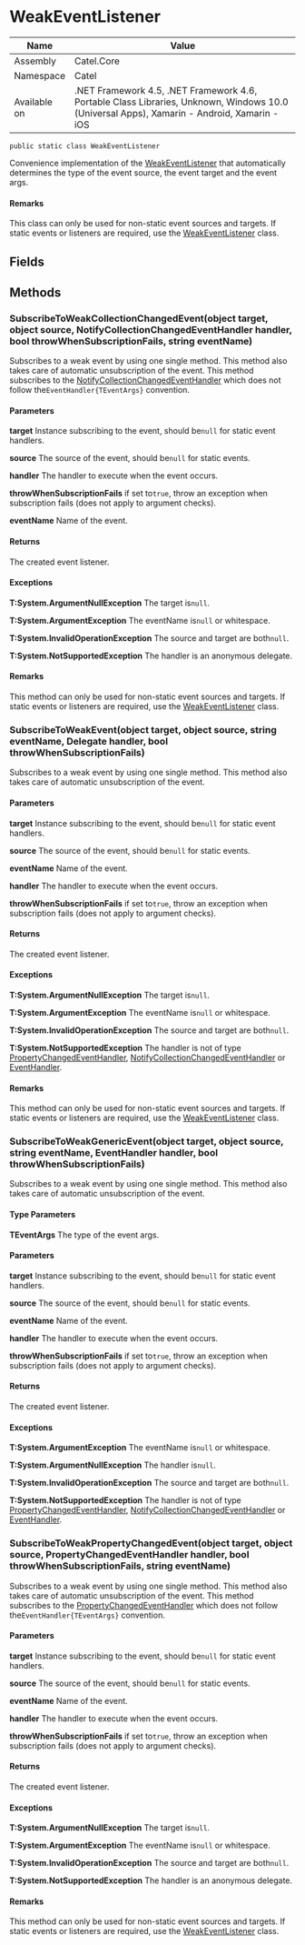 

# WeakEventListener

Name|Value
---|---
Assembly|Catel.Core
Namespace|Catel
Available on|.NET Framework 4.5, .NET Framework 4.6, Portable Class Libraries, Unknown, Windows 10.0 (Universal Apps), Xamarin - Android, Xamarin - iOS

```
public static class WeakEventListener
```

Convenience implementation of the [WeakEventListener](#) that automatically determines the type of the event source, the event target and the event args.

#### Remarks

This class can only be used for non-static event sources and targets. If static events or listeners are required, use the [WeakEventListener](#) class.



## Fields

## Methods

### SubscribeToWeakCollectionChangedEvent(object target, object source, NotifyCollectionChangedEventHandler handler, bool throwWhenSubscriptionFails, string eventName)

Subscribes to a weak event by using one single method. This method also takes care of automatic unsubscription of the event. This method subscribes to the [NotifyCollectionChangedEventHandler](#) which does not follow the`EventHandler{TEventArgs}` convention.

#### Parameters

**target**
Instance subscribing to the event, should be`null` for static event handlers.

**source**
The source of the event, should be`null` for static events.

**handler**
The handler to execute when the event occurs.

**throwWhenSubscriptionFails**
if set to`true`, throw an exception when subscription fails (does not apply to argument checks).

**eventName**
Name of the event.

#### Returns

The created event listener.

#### Exceptions

**T:System.ArgumentNullException**
The target is`null`.

**T:System.ArgumentException**
The eventName is`null` or whitespace.

**T:System.InvalidOperationException**
The source and target are both`null`.

**T:System.NotSupportedException**
The handler is an anonymous delegate.

#### Remarks

This method can only be used for non-static event sources and targets. If static events or listeners are required, use the [WeakEventListener](#) class.



### SubscribeToWeakEvent(object target, object source, string eventName, Delegate handler, bool throwWhenSubscriptionFails)

Subscribes to a weak event by using one single method. This method also takes care of automatic unsubscription of the event.

#### Parameters

**target**
Instance subscribing to the event, should be`null` for static event handlers.

**source**
The source of the event, should be`null` for static events.

**eventName**
Name of the event.

**handler**
The handler to execute when the event occurs.

**throwWhenSubscriptionFails**
if set to`true`, throw an exception when subscription fails (does not apply to argument checks).

#### Returns

The created event listener.

#### Exceptions

**T:System.ArgumentNullException**
The target is`null`.

**T:System.ArgumentException**
The eventName is`null` or whitespace.

**T:System.InvalidOperationException**
The source and target are both`null`.

**T:System.NotSupportedException**
The handler is not of type [PropertyChangedEventHandler](#), [NotifyCollectionChangedEventHandler](#) or [EventHandler](#).

#### Remarks

This method can only be used for non-static event sources and targets. If static events or listeners are required, use the [WeakEventListener](#) class.



### SubscribeToWeakGenericEvent<TEventArgs>(object target, object source, string eventName, EventHandler<TEventArgs> handler, bool throwWhenSubscriptionFails)

Subscribes to a weak event by using one single method. This method also takes care of automatic unsubscription of the event.

#### Type Parameters

**TEventArgs**
The type of the event args.

#### Parameters

**target**
Instance subscribing to the event, should be`null` for static event handlers.

**source**
The source of the event, should be`null` for static events.

**eventName**
Name of the event.

**handler**
The handler to execute when the event occurs.

**throwWhenSubscriptionFails**
if set to`true`, throw an exception when subscription fails (does not apply to argument checks).

#### Returns

The created event listener.

#### Exceptions

**T:System.ArgumentException**
The eventName is`null` or whitespace.

**T:System.ArgumentNullException**
The handler is`null`.

**T:System.InvalidOperationException**
The source and target are both`null`.

**T:System.NotSupportedException**
The handler is not of type [PropertyChangedEventHandler](#), [NotifyCollectionChangedEventHandler](#) or [EventHandler](#).



### SubscribeToWeakPropertyChangedEvent(object target, object source, PropertyChangedEventHandler handler, bool throwWhenSubscriptionFails, string eventName)

Subscribes to a weak event by using one single method. This method also takes care of automatic unsubscription of the event. This method subscribes to the [PropertyChangedEventHandler](#) which does not follow the`EventHandler{TEventArgs}` convention.

#### Parameters

**target**
Instance subscribing to the event, should be`null` for static event handlers.

**source**
The source of the event, should be`null` for static events.

**eventName**
Name of the event.

**handler**
The handler to execute when the event occurs.

**throwWhenSubscriptionFails**
if set to`true`, throw an exception when subscription fails (does not apply to argument checks).

#### Returns

The created event listener.

#### Exceptions

**T:System.ArgumentNullException**
The target is`null`.

**T:System.ArgumentException**
The eventName is`null` or whitespace.

**T:System.InvalidOperationException**
The source and target are both`null`.

**T:System.NotSupportedException**
The handler is an anonymous delegate.

#### Remarks

This method can only be used for non-static event sources and targets. If static events or listeners are required, use the [WeakEventListener](#) class.



